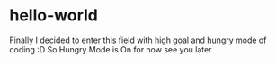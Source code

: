 # hello-world
Finally I decided to enter this field with high goal and hungry mode of coding :D
So Hungry Mode is On for now see you later
